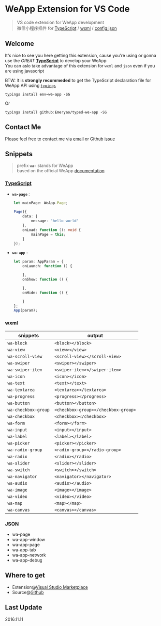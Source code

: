 # WeApp Extension for VS Code
> VS code extension for WeApp development  
> 微信小程序插件 for [TypeScript](#typescript) / [wxml](#wxml) / [config json](#json)

## Welcome
It's nice to see you here getting this extension, cause you're using or gonna use the *GREAT* **[TypeScript](http://www.typescriptlang.org)** to develop your WeApp  
You can aslo take advantage of this extension for `wxml` and `json` even if you are using javascript

BTW: It is **strongly recommeded** to get the TypeScript declaration file for WeApp API using [`typings`](https://github.com/typings/typings)  

```batch
typings install env~we-app -SG
```
Or  

```batch
typings install github:Emeryao/typed-we-app -SG
```

## Contact Me
Please feel free to contact me via [email](mailto:luyao1206@live.cn) or Github [issue](https://github.com/Emeryao/we-app-vscode/issues)

## Snippets
> prefix **`wa-`** stands for WeApp  
> based on the official WeApp [documentation](https://mp.weixin.qq.com/debug/wxadoc/dev/index.html)

### [TypeScript](http://www.typescriptlang.org/)
* **`wa-page`** :
```typescript
    let mainPage: WeApp.Page;
    
    Page({
        data: {
            message: 'hello world'
        },
        onLoad: function (): void {
            mainPage = this;
        }
    });
```

* **`wa-app`** :
```typescript
    let param: AppParam = {
        onLaunch: function () {

        },
        onShow: function () {

        },
        onHide: function () {

        }
    };
    App(param);
```

### wxml

|snippets|output|
|--------|--------|
|`wa-block`|`<block></block>`|
|`wa-view`|`<view></view>`|
|`wa-scroll-view`|`<scroll-view></scroll-view>`|
|`wa-swiper`|`<swiper></swiper>`|
|`wa-swiper-item`|`<swiper-item></swiper-item>`|
|`wa-icon`|`<icon></icon>`|
|`wa-text`|`<text></text>`|
|`wa-textarea`|`<textarea></textarea>`|
|`wa-progress`|`<progress></progress>`|
|`wa-button`|`<button></button>`|
|`wa-checkbox-group`|`<checkbox-group></checkbox-group>`|
|`wa-checkbox`|`<checkbox></checkbox>`|
|`wa-form`|`<form></form>`|
|`wa-input`|`<input></input>`|
|`wa-label`|`<label></label>`|
|`wa-picker`|`<picker></picker>`|
|`wa-radio-group`|`<radio-group></radio-group>`|
|`wa-radio`|`<radio></radio>`|
|`wa-slider`|`<slider></slider>`|
|`wa-switch`|`<switch></switch>`|
|`wa-navigator`|`<navigator></navigator>`|
|`wa-audio`|`<audio></audio>`|
|`wa-image`|`<image></image>`|
|`wa-video`|`<video></video>`|
|`wa-map`|`<map></map>`|
|`wa-canvas`|`<canvas></canvas>`|

### JSON  

* wa-page
* wa-app-window
* wa-app-page
* wa-app-tab
* wa-app-network
* wa-app-debug

## Where to get

* Extension@[Visual Studio Marketplace](https://marketplace.visualstudio.com/items?itemName=emeryao.we-app-vscode)
* Source@[Github](https://github.com/Emeryao/we-app-vscode)

## Last Update
2016.11.11
